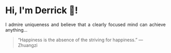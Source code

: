 # Hi, I'm Derrick 👋!
<p align="justify">I admire uniqueness and believe that a clearly focused mind can achieve anything...</p> 
<!-- #quote-start -->
<blockquote>&ldquo;Happiness is the absence of the striving for happiness.&rdquo; &mdash; <footer>Zhuangzi</footer></blockquote>
<!-- #quote-end -->
